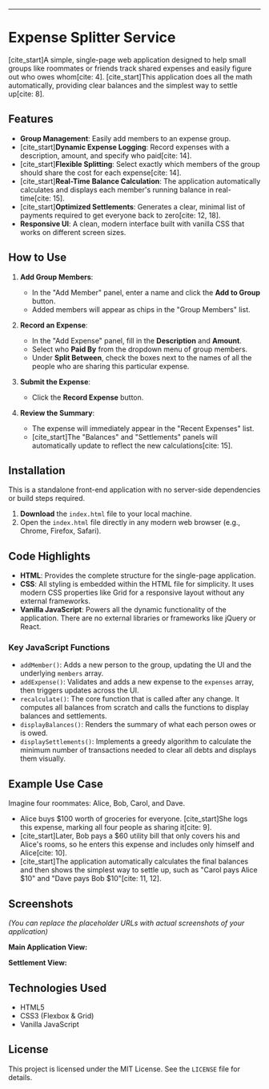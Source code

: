 -----

# Expense Splitter Service

[cite\_start]A simple, single-page web application designed to help small groups like roommates or friends track shared expenses and easily figure out who owes whom[cite: 4]. [cite\_start]This application does all the math automatically, providing clear balances and the simplest way to settle up[cite: 8].

## Features

  - **Group Management**: Easily add members to an expense group.
  - [cite\_start]**Dynamic Expense Logging**: Record expenses with a description, amount, and specify who paid[cite: 14].
  - [cite\_start]**Flexible Splitting**: Select exactly which members of the group should share the cost for each expense[cite: 14].
  - [cite\_start]**Real-Time Balance Calculation**: The application automatically calculates and displays each member's running balance in real-time[cite: 15].
  - [cite\_start]**Optimized Settlements**: Generates a clear, minimal list of payments required to get everyone back to zero[cite: 12, 18].
  - **Responsive UI**: A clean, modern interface built with vanilla CSS that works on different screen sizes.

## How to Use

1.  **Add Group Members**:

      - In the "Add Member" panel, enter a name and click the **Add to Group** button.
      - Added members will appear as chips in the "Group Members" list.

2.  **Record an Expense**:

      - In the "Add Expense" panel, fill in the **Description** and **Amount**.
      - Select who **Paid By** from the dropdown menu of group members.
      - Under **Split Between**, check the boxes next to the names of all the people who are sharing this particular expense.

3.  **Submit the Expense**:

      - Click the **Record Expense** button.

4.  **Review the Summary**:

      - The expense will immediately appear in the "Recent Expenses" list.
      - [cite\_start]The "Balances" and "Settlements" panels will automatically update to reflect the new calculations[cite: 15].

## Installation

This is a standalone front-end application with no server-side dependencies or build steps required.

1.  **Download** the `index.html` file to your local machine.
2.  Open the `index.html` file directly in any modern web browser (e.g., Chrome, Firefox, Safari).

## Code Highlights

  - **HTML**: Provides the complete structure for the single-page application.
  - **CSS**: All styling is embedded within the HTML file for simplicity. It uses modern CSS properties like Grid for a responsive layout without any external frameworks.
  - **Vanilla JavaScript**: Powers all the dynamic functionality of the application. There are no external libraries or frameworks like jQuery or React.

### Key JavaScript Functions

  - `addMember()`: Adds a new person to the group, updating the UI and the underlying `members` array.
  - `addExpense()`: Validates and adds a new expense to the `expenses` array, then triggers updates across the UI.
  - `recalculate()`: The core function that is called after any change. It computes all balances from scratch and calls the functions to display balances and settlements.
  - `displayBalances()`: Renders the summary of what each person owes or is owed.
  - `displaySettlements()`: Implements a greedy algorithm to calculate the minimum number of transactions needed to clear all debts and displays them visually.

## Example Use Case

Imagine four roommates: Alice, Bob, Carol, and Dave.

  - Alice buys $100 worth of groceries for everyone. [cite\_start]She logs this expense, marking all four people as sharing it[cite: 9].
  - [cite\_start]Later, Bob pays a $60 utility bill that only covers his and Alice's rooms, so he enters this expense and includes only himself and Alice[cite: 10].
  - [cite\_start]The application automatically calculates the final balances and then shows the simplest way to settle up, such as "Carol pays Alice $10" and "Dave pays Bob $10"[cite: 11, 12].

## Screenshots

*(You can replace the placeholder URLs with actual screenshots of your application)*

**Main Application View:**

**Settlement View:**

## Technologies Used

  - HTML5
  - CSS3 (Flexbox & Grid)
  - Vanilla JavaScript

## License

This project is licensed under the MIT License. See the `LICENSE` file for details.
